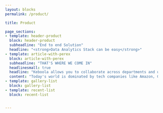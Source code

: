 ```yaml
---
layout: blocks
permalink: /product/

title: Product

page_sections:
- template: header-product
  block: header-product
  subheadline: "End to end Solution"
  headline: "<strong>Data Analytics Stack can be easy</strong>"
- template: article-with-perex
  block: article-with-perex
  subheadline: "THAT'S WHERE WE COME IN"
  headlinesmall: true
  headline: "Keboola allows you to collaborate across departments and use diverse sets of tools and techniques in a single system in just one click."
  content: "Today's world is dominated by tech companies like Amazon, Google, and Facebook. To succeed in the business world, you have to be faster, cheaper, and more precise than the competition. If you could tap into knowledge waiting for you in your underutilized data and use it effectively across all the departments of your business, you could make better, more coordinated decisions in a fraction of the time it used to take."
- template: gallery-list
  block: gallery-list
- template: recent-list
  block: recent-list


---
```

